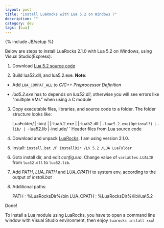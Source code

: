```yaml
---
layout: post
title: "Install LuaRocks with Lua 5.2 on Windows 7"
description: ""
category: dev
tags: [Lua]
---
```

{% include JB/setup %}

Below are steps to install LuaRocks 2.1.0 with Lua 5.2 on Windows, using Visual Studio(Express):

1. Download [Lua 5.2 source code](http://www.lua.org/download.html)

2. Build lua52.dll, and lua5.2.exe. **Note**:

  * Add `LUA_COMPAT_ALL` to *C/C++ Preprocessor Definition*

  * *lua5.2.exe* has to depends on *lua52.dll*, otherwise you will see errors like "multiple VMs" when using a C module

3. Copy executable files, libraries, and source code to a folder. The folder structure looks like:

    LuaFolder/
      |-bin/
      | |-lua5.2.exe
      | |-lua52.dll
      | `-luac5.2.exe(Optional?)
      |-lib/
      | `-lua52.lib
      |-include/
        ` Header files from Lua source code

4. Download and unpack [LuaRocks](http://luarocks.org/releases/). I am using version 2.1.0.

5. Install: `install.bat /P InstallDir /LV 5.2 /LUA LuaFolder`



6. Goto install dir, and edit *config.lua*. Change value of `variables.LUALIB` from `lua52.dll` to `lua52.lib`.

7. Add *PATH*, *LUA_PATH* and *LUA_CPATH* to system env, according to the output of *install.bat*

8. Additional paths:

    PATH      : %LuaRocksDir%/bin
    LUA_CPATH : %LuaRocksDir%/lib\lua\5.2

Done!

To install a Lua module using LuaRocks, you have to open a command line window with Visual Studio environment, then enjoy `luarocks install xxx`!
